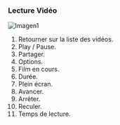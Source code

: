 ### Lecture Vidéo

![Imagen1](http://static.energysistem.com/images/manuals/42430/565c225dc5c24.jpg)

1.	Retourner sur la liste des vidéos.
2.	Play / Pause.
3.	Partager.
4.	Options.
5.	Film en cours.
6.	Durée.
7.	Plein écran. 
8.	Avancer.
9.	Arrêter.
10.	Reculer.
11.	Temps de lecture.




